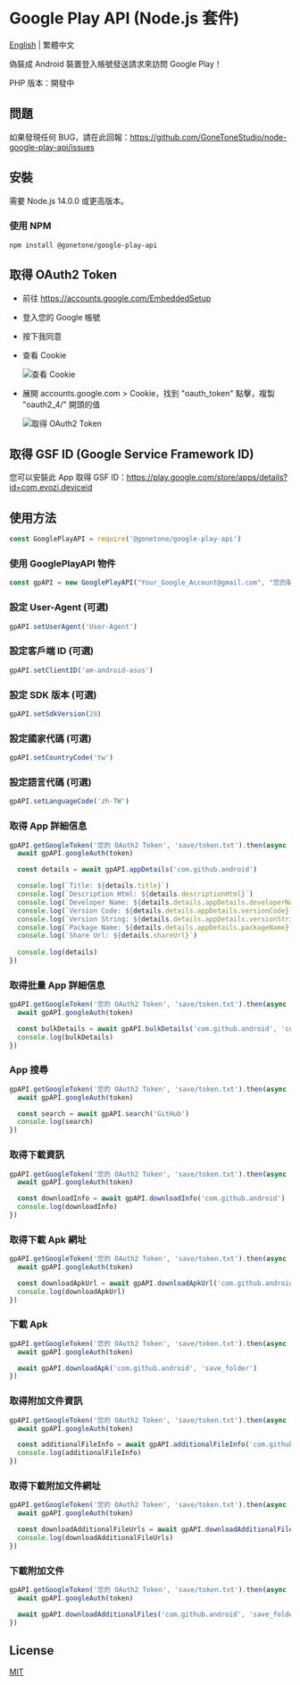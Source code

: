 # Google Play API (Node.js 套件)

[English](README.md) | 繁體中文

偽裝成 Android 裝置登入帳號發送請求來訪問 Google Play！

PHP 版本：開發中

## 問題

如果發現任何 BUG，請在此回報：<https://github.com/GoneToneStudio/node-google-play-api/issues>

## 安裝

需要 Node.js 14.0.0 或更高版本。

### 使用 NPM

```sh-session
npm install @gonetone/google-play-api
```

## 取得 OAuth2 Token

- 前往 <https://accounts.google.com/EmbeddedSetup>
- 登入您的 Google 帳號
- 按下我同意
- 查看 Cookie
  
  ![查看 Cookie](docs/images/view_cookie.png)
  
- 展開 accounts.google.com > Cookie，找到 "oauth_token" 點擊，複製 "oauth2_4/" 開頭的值
  
  ![取得 OAuth2 Token](docs/images/get_oauth2_token.png)

## 取得 GSF ID (Google Service Framework ID)

您可以安裝此 App 取得 GSF ID：<https://play.google.com/store/apps/details?id=com.evozi.deviceid>

## 使用方法

```javascript
const GooglePlayAPI = require('@gonetone/google-play-api')
```

### 使用 GooglePlayAPI 物件

```javascript
const gpAPI = new GooglePlayAPI("Your_Google_Account@gmail.com", "您的裝置 GSF ID (Google Service Framework ID)")
```

### 設定 User-Agent (可選)

```javascript
gpAPI.setUserAgent('User-Agent')
```

### 設定客戶端 ID (可選)

```javascript
gpAPI.setClientID('am-android-asus')
```

### 設定 SDK 版本 (可選)

```javascript
gpAPI.setSdkVersion(28)
```

### 設定國家代碼 (可選)

```javascript
gpAPI.setCountryCode('tw')
```

### 設定語言代碼 (可選)

```javascript
gpAPI.setLanguageCode('zh-TW')
```

### 取得 App 詳細信息

```javascript
gpAPI.getGoogleToken('您的 OAuth2 Token', 'save/token.txt').then(async (token) => {
  await gpAPI.googleAuth(token)

  const details = await gpAPI.appDetails('com.github.android')

  console.log(`Title: ${details.title}`)
  console.log(`Description Html: ${details.descriptionHtml}`)
  console.log(`Developer Name: ${details.details.appDetails.developerName}`)
  console.log(`Version Code: ${details.details.appDetails.versionCode}`)
  console.log(`Version String: ${details.details.appDetails.versionString}`)
  console.log(`Package Name: ${details.details.appDetails.packageName}`)
  console.log(`Share Url: ${details.shareUrl}`)
  
  console.log(details)
})
```

### 取得批量 App 詳細信息

```javascript
gpAPI.getGoogleToken('您的 OAuth2 Token', 'save/token.txt').then(async (token) => {
  await gpAPI.googleAuth(token)

  const bulkDetails = await gpAPI.bulkDetails('com.github.android', 'com.twitter.android', 'com.facebook.katana')
  console.log(bulkDetails)
})
```

### App 搜尋

```javascript
gpAPI.getGoogleToken('您的 OAuth2 Token', 'save/token.txt').then(async (token) => {
  await gpAPI.googleAuth(token)

  const search = await gpAPI.search('GitHub')
  console.log(search)
})
```

### 取得下載資訊

```javascript
gpAPI.getGoogleToken('您的 OAuth2 Token', 'save/token.txt').then(async (token) => {
  await gpAPI.googleAuth(token)

  const downloadInfo = await gpAPI.downloadInfo('com.github.android')
  console.log(downloadInfo)
})
```

### 取得下載 Apk 網址

```javascript
gpAPI.getGoogleToken('您的 OAuth2 Token', 'save/token.txt').then(async (token) => {
  await gpAPI.googleAuth(token)

  const downloadApkUrl = await gpAPI.downloadApkUrl('com.github.android')
  console.log(downloadApkUrl)
})
```

### 下載 Apk

```javascript
gpAPI.getGoogleToken('您的 OAuth2 Token', 'save/token.txt').then(async (token) => {
  await gpAPI.googleAuth(token)

  await gpAPI.downloadApk('com.github.android', 'save_folder')
})
```

### 取得附加文件資訊

```javascript
gpAPI.getGoogleToken('您的 OAuth2 Token', 'save/token.txt').then(async (token) => {
  await gpAPI.googleAuth(token)

  const additionalFileInfo = await gpAPI.additionalFileInfo('com.github.android')
  console.log(additionalFileInfo)
})
```

### 取得下載附加文件網址

```javascript
gpAPI.getGoogleToken('您的 OAuth2 Token', 'save/token.txt').then(async (token) => {
  await gpAPI.googleAuth(token)

  const downloadAdditionalFileUrls = await gpAPI.downloadAdditionalFileUrls('com.github.android')
  console.log(downloadAdditionalFileUrls)
})
```

### 下載附加文件

```javascript
gpAPI.getGoogleToken('您的 OAuth2 Token', 'save/token.txt').then(async (token) => {
  await gpAPI.googleAuth(token)

  await gpAPI.downloadAdditionalFiles('com.github.android', 'save_folder')
})
```

## License

[MIT](LICENSE)
